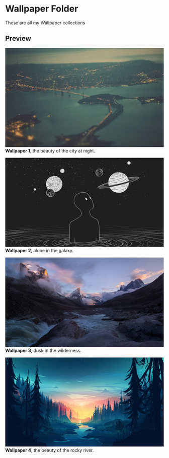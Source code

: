 # Wallpaper Folder
These are all my Wallpaper collections


## Preview
![clean](https://raw.githubusercontent.com/fdll14/dotfiles/master/wallpaper/wall1.jpg) <br />
**Wallpaper 1**, the beauty of the city at night. <br />

![clean](https://raw.githubusercontent.com/fdll14/dotfiles/master/wallpaper/wall2.jpg) <br />
**Wallpaper 2**, alone in the galaxy. <br />

![clean](https://raw.githubusercontent.com/fdll14/dotfiles/master/wallpaper/wall4.jpg) <br />
**Wallpaper 3**, dusk in the wilderness. <br />

![clean](https://raw.githubusercontent.com/fdll14/dotfiles/master/wallpaper/wall3.jpg) <br />
**Wallpaper 4**, the beauty of the rocky river. <br />
